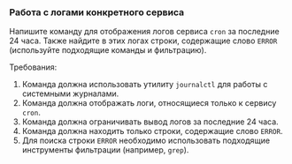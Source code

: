 
### Работа с логами конкретного сервиса

Напишите команду для отображения логов сервиса `cron` за последние 24 часа. Также найдите в этих логах строки, содержащие слово `ERROR` (используйте подходящие команды и фильтрацию).

Требования:
1. Команда должна использовать утилиту `journalctl` для работы с системными журналами. 
2. Команда должна отображать логи, относящиеся только к сервису `cron`. 
3. Команда должна ограничивать вывод логов за последние 24 часа. 
4. Команда должна находить только строки, содержащие слово `ERROR`. 
5. Для поиска строки `ERROR` необходимо использовать подходящие инструменты фильтрации (например, `grep`).